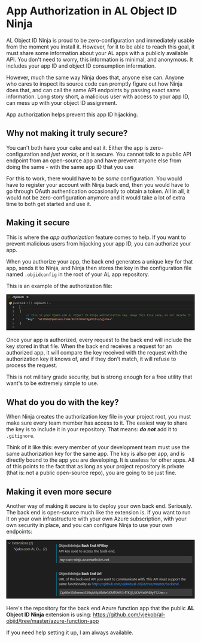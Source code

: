 # App Authorization in AL Object ID Ninja

AL Object ID Ninja is proud to be zero-configuration and immediately usable from the moment you install
it. However, for it to be able to reach this goal, it must share some information about your AL apps with a publicly
available API. You don't need to worry, this information is minimal, and anonymous. It includes your app ID and object
ID consumption information.

However, much the same way Ninja does that, anyone else can. Anyone who cares to inspect its source code can
promptly figure out how Ninja does that, and can call the same API endpoints by passing exact same information.
Long story short, a malicious user with access to your app ID, can mess up with your object ID assignment.

App authorization helps prevent this app ID hijacking.

## Why not making it truly secure?

You can't both have your cake and eat it. Either the app is zero-configuration and *just works*, or it is secure. You
cannot talk to a public API endpoint from an open-source app and have prevent anyone else from doing the same - with
the same app ID that you use

For this to work, there would have to be *some* configuration. You would have to register your account with Ninja
back end, then you would have to go through OAuth authentication occasionally to obtain a token. All in all, it would
not be zero-configuration anymore and it would take a lot of extra time to both get started and use it.

## Making it secure

This is where the *app authorization* feature comes to help. If you want to prevent malicious users from hijacking
your app ID, you can authorize your app.

When you authorize your app, the back end generates a unique key for that app, sends it to Ninja, and Ninja
then stores the key in the configuration file named `.objidconfig` in the root of your AL app repository.

This is an example of the authorization file:

![Authorization key example](./images/authorization-key.png)

Once your app is authorized, every request to the back end will include the key stored in that file. When the back
end receives a request for an authorized app, it will compare the key received with the request with the authorization
key it knows of, and if they don't match, it will refuse to process the request.

This is not military grade security, but is strong enough for a free utility that want's to be extremely simple to use.

## What do you do with the key?

When Ninja creates the authorization key file in your project root, you must make sure every team member has access to
it. The easiest way to share the key is to include it in your repository. That means: ***do not*** add it to
`.gitignore`.

Think of it like this: every member of your development team must use the same authorization key for the same app. The
key is also per app, and is directly bound to the app you are developing. It is useless for other apps. All of this
points to the fact that as long as your project repository is private (that is: not a public open-source repo), you
are going to be just fine.

## Making it even more secure

Another way of making it secure is to deploy your own back end. Seriously. The back end is open-source much like the
extension is. If you want to run it on your own infrastructure with your own Azure subscription, with your own security
in place, and you can configure Ninja to use your own endpoints:

![Configuration of own Azure function back end](./images/settings-own-back-end.png)

Here's the repository for the back end Azure function app that the public **AL Object ID Ninja** extension is
using: https://github.com/vjekob/al-objid/tree/master/azure-function-app

If you need help setting it up, I am always available.
